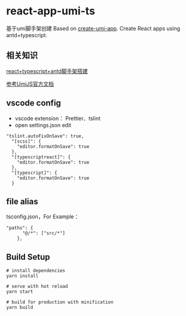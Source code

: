 # react-app-umi-ts
基于umi脚手架创建
Based on [create-umi-app](https://umijs.org/zh/guide/create-umi-app.html). Create React apps using antd+typescript.

## 相关知识
[react+typescript+antd脚手架搭建](https://github.com/zqinmiao/blog/issues/7)

[参考UmiJS官方文档](https://umijs.org/zh/)


## vscode config
* vscode extension： Prettier、tslint
* open settings.json edit

```
"tslint.autoFixOnSave": true,
  "[scss]": {
    "editor.formatOnSave": true
  },
  "[typescriptreact]": {
    "editor.formatOnSave": true
  },
  "[typescript]": {
    "editor.formatOnSave": true
  }
```

## file alias
tsconfig.json，For Example：

```
"paths": {
      "@/*": ["src/*"]
    },
```


## Build Setup

```
# install dependencies
yarn install

# serve with hot reload
yarn start

# build for production with minification
yarn build
```